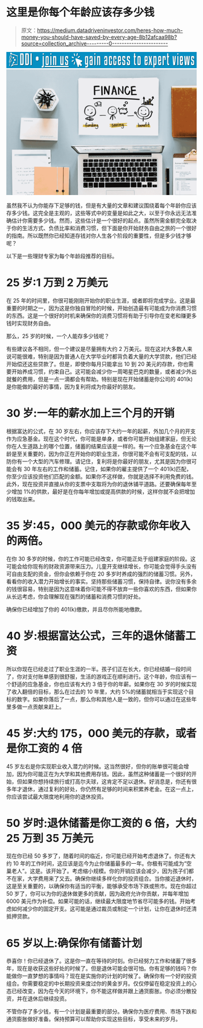 # 这里是你每个年龄应该存多少钱

> 原文：<https://medium.datadriveninvestor.com/heres-how-much-money-you-should-have-saved-by-every-age-8b12afcaa98b?source=collection_archive---------0----------------------->

[![](img/4cb878453c19c606e7b6f9a6affec7b7.png)](http://www.track.datadriveninvestor.com/J12U)![](img/55930e0470feb2b825bebdc301afdbc6.png)

虽然我不认为你能存下足够的钱，但是有大量的文章和建议围绕着每个年龄你应该存多少钱。这完全是主观的，这些等式中的变量是如此之大，以至于你永远无法准确估计你需要多少钱。然而，这些估计是一个很好的起点。虽然所需金额完全取决于你的生活方式、负债比率和消费习惯，但下面是你开始财务自由之旅的一个很好的指南。所以既然你已经知道存钱对你人生各个阶段的重要性，但是多少钱才够呢？

以下是一些理财专家为每个年龄段推荐的目标。

# 25 岁:1 万到 2 万美元

在 25 年的时间里，你很可能刚刚开始你的职业生涯，或者即将完成学业。这是最重要的时期之一，因为这是你独自冒险的时候，开始创造最有可能成为你消费习惯的东西。这是一个很好的时机来确保你的消费习惯将有助于引导你在变老和赚更多钱时实现财务自由。

那么，25 岁的时候，一个人能存多少钱呢？

有些建议各不相同，但一个建议是尽量拥有大约 2 万美元。现在这对大多数人来说可能很难，特别是因为普通人在大学毕业时都背负着大量的大学贷款，他们已经开始偿还这些贷款了。但是，即使你每月只能拿出 10 到 20 美元的存款，你也需要开始养成习惯，约束自己。这可能会减少你一周喝星巴克的数量，或者减少外出就餐的费用，但是一点一滴都会有帮助。特别是现在开始储蓄是你公司的 401(k)是你能做的最好的事情，因为复利将成为你最好的朋友。

# 30 岁:一年的薪水加上三个月的开销

根据富达的公式，在 30 岁左右，你应该存下大约一年的起薪，外加几个月的开支作为应急基金。现在这个时代，你可能是单身，或者你可能开始组建家庭，但无论你在人生道路上的哪个位置，储蓄的结果应该是一样的。有一个应急基金在这个年龄是至关重要的，因为你正在开始你的职业生涯，你很可能不会有可支配的钱，以防你有一个大型的汽车修理。请记住，复利将是你最好的朋友，尤其是因为你很可能会有 30 年左右的工作和储蓄。记住，如果你的雇主提供了一个 401(k)匹配，你至少应该投资他们匹配的金额。如果你不这样做，你就是选择不利用免费的钱。此外，现在投资并直接从你的支票中支取将为你的退休铺平道路。还要确保每年至少增加 1%的供款，最好是在你每年增加或提高供款的时候，这样你就不会把增加的钱取出来。

# 35 岁:45，000 美元的存款或你年收入的两倍。

在你 30 多岁的时候，你的工作可能已经改变，你可能正处于组建家庭的阶段。这可能会给你现有的财政资源带来压力。儿童开支继续增长，你可能会觉得手头没有可自由支配的资金，但你会依赖于你在 20 多岁时养成的强烈的储蓄习惯。另外，看看你的收入潜力开始增长的事实。坚持那些储蓄习惯，保持自律。说你没有多余的钱很容易，特别是因为这意味着你可能不得不放弃一些你喜欢的东西，但如果你从长远考虑，你会理解现在强烈的储蓄和消费习惯的好处。

确保你已经增加了你的 401(k)缴款，并且尽你所能地缴款。

# 40 岁:根据富达公式，三年的退休储蓄工资

所以你现在已经走过了职业生涯的一半。孩子们正在长大，你已经结婚一段时间了，你对支付账单感到很舒服，生活的游戏正在顺利进行。这个年龄，你应该有一个舒适的应急基金，你也应该有大约 3 倍于你的年薪。如果你在 30 岁的时候实现了收入翻倍的目标，那么在过去的 10 年里，大约 5%的储蓄就相当于实现这个目标的数字。如果你落后了一点，那么你和其他人是一致的，但你可以通过在这些年里多做一点贡献来赶上。

# 45 岁:大约 175，000 美元的存款，或者是你工资的 4 倍

45 岁左右是你实现职业收入潜力的时候。这当然很好，但你的账单很可能会增加，因为你可能正在为大学和其他费用存钱。因此，虽然这种储蓄是一个很好的开始，但如果你想持续旅行或打高尔夫球，这肯定不足以退休。好消息是，你还有很多年才退休，通过复利的好处，你仍然有足够的时间来积累养老金。在这一点上，你应该尝试最大限度地利用你的退休投资。

# 50 岁时:退休储蓄是你工资的 6 倍，大约 25 万到 35 万美元

现在你已经 50 多岁了，随着时间的临近，你可能已经开始考虑退休了。你还有大约 10 年的工作时间，这应该是迄今为止你储蓄最多的一年。你极有可能成为“空巢老人”。这是。该开始了。考虑缩小规模。你的开销应该会减少，因为孩子们都不在家，大学费用来了又去。确保你继续多样化你的投资组合。当你接近退休时，这是至关重要的，以确保你有适当的平衡，能够承受市场下跌或熊市。现在你超过 50 岁了，你可以为你的退休做更多的贡献，因为政府允许你贡献，并每年增加 6000 美元作为补偿。如果可能的话，继续最大限度地节省尽可能多的钱。开始考虑如何减少你的固定开支。这可能是通过裁员或制定一个计划，让你在退休时还清抵押贷款。

# 65 岁以上:确保你有储蓄计划

恭喜你！你已经退休了。这是你一直在等待的时刻。你已经努力工作和储蓄了很多年，现在是收获这些好处的时候了。但是退休可能会很可怕。你有足够的钱吗？你能做你一直梦想的事情吗？现在是实施你的计划的时候了。确保你有一个好的投资组合。你需要稳定的中长期投资来度过你的黄金岁月。仅仅停留在稳定投资上的心态已经改变，因为在今天的环境下，你不能这样做并跟上通货膨胀。你必须分散投资，并在退休后继续投资。

不管你存了多少钱，有一个计划是最重要的部分。确保你为医疗费用、市场下跌和通货膨胀做好准备。保持预算可以帮助你实现这些目标，享受未来的岁月。